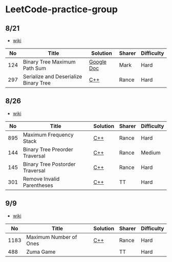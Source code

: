 # LeetCode-practice-group

## 8/21

* [wiki](https://docs.google.com/document/d/1IL3SFW-uv8K-Wb9Zzyp9cD6j1_WbcibatzPbaSU06wo/edit)

|  No  | Title |  Solution       |  Sharer | Difficulty |
| ---- | ----- | --------------- | --------| ---------- |
| 124 | Binary Tree Maximum Path Sum | [Google Doc](https://docs.google.com/document/d/1IL3SFW-uv8K-Wb9Zzyp9cD6j1_WbcibatzPbaSU06wo/edit) | Mark | Hard |
| 297 | Serialize and Deserialize Binary Tree | [C++](https://hackmd.io/@Rance/Hk12HoqEB) | Rance | Hard |


## 8/26

* [wiki](https://docs.google.com/document/d/1IL3SFW-uv8K-Wb9Zzyp9cD6j1_WbcibatzPbaSU06wo/edit)

|  No  | Title |  Solution       |  Sharer | Difficulty |
| ---- | ----- | --------------- | --------| ---------- |
| 895 | Maximum Frequency Stack | [C++](https://hackmd.io/@Rance/S1i3pnc4S) | Rance | Hard |
| 144 | Binary Tree Preorder Traversal | [C++](https://hackmd.io/@Rance/ryPYlkerS) | Rance | Medium |
| 145 | Binary Tree Postorder Traversal | [C++](https://hackmd.io/@Rance/ryPYlkerS) | Rance | Hard |
| 301 | Remove Invalid Parentheses | [C++](https://hackmd.io/@thisistt/HJHAUfzBr) | TT | Hard |

## 9/9 

* [wiki](https://docs.google.com/document/d/1qDy_fctA5cWag28PVa3kq2N_XUY5hDmXYvBXk2WIe5k/edit)

|  No  | Title |  Solution       |  Sharer | Difficulty |
| ---- | ----- | --------------- | --------| ---------- |
| 1183 | Maximum Number of Ones | [C++](https://hackmd.io/@Rance/BJny6Xp8S) | Rance | Hard |
| 488 | Zuma Game |  | TT | Hard |
